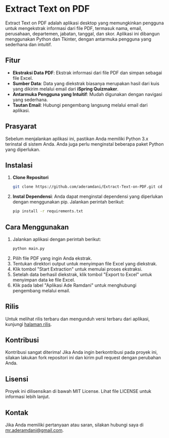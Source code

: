 # Extract Text on PDF

Extract Text on PDF adalah aplikasi desktop yang memungkinkan pengguna untuk mengekstrak informasi dari file PDF, termasuk nama, email, perusahaan, departemen, jabatan, tanggal, dan skor. Aplikasi ini dibangun menggunakan Python dan Tkinter, dengan antarmuka pengguna yang sederhana dan intuitif.

## Fitur

- **Ekstraksi Data PDF**: Ekstrak informasi dari file PDF dan simpan sebagai file Excel.
- **Sumber Data**: Data yang diekstrak biasanya merupakan hasil dari kuis yang dikirim melalui email dari **iSpring Quizmaker**.
- **Antarmuka Pengguna yang Intuitif**: Mudah digunakan dengan navigasi yang sederhana.
- **Tautan Email**: Hubungi pengembang langsung melalui email dari aplikasi.

## Prasyarat

Sebelum menjalankan aplikasi ini, pastikan Anda memiliki Python 3.x terinstal di sistem Anda. Anda juga perlu menginstal beberapa paket Python yang diperlukan.

## Instalasi

1. **Clone Repositori**
   ```bash
   git clone https://github.com/aderamdani/Extract-Text-on-PDF.git cd Extract-Text-on-PDF
   ```

2. **Instal Dependensi**: Anda dapat menginstal dependensi yang diperlukan dengan menggunakan pip. Jalankan perintah berikut:
   ```bash
   pip install -r requirements.txt
   ```

## Cara Menggunakan

1. Jalankan aplikasi dengan perintah berikut:
   ```bash
   python main.py
   ```
2. Pilih file PDF yang ingin Anda ekstrak.
3. Tentukan direktori output untuk menyimpan file Excel yang diekstrak.
4. Klik tombol "Start Extraction" untuk memulai proses ekstraksi.
5. Setelah data berhasil diekstrak, klik tombol "Export to Excel" untuk menyimpan data ke file Excel.
6. Klik pada label "Aplikasi Ade Ramdani" untuk menghubungi pengembang melalui email.

## Rilis

Untuk melihat rilis terbaru dan mengunduh versi terbaru dari aplikasi, kunjungi [halaman rilis](https://github.com/aderamdani/Extract-Text-on-PDF/releases).
## Kontribusi

Kontribusi sangat diterima! Jika Anda ingin berkontribusi pada proyek ini, silakan lakukan fork repositori ini dan kirim pull request dengan perubahan Anda.

## Lisensi

Proyek ini dilisensikan di bawah MIT License. Lihat file LICENSE untuk informasi lebih lanjut.

## Kontak

Jika Anda memiliki pertanyaan atau saran, silakan hubungi saya di [mr.aderamdani@gmail.com](mailto:mr.aderamdani@gmail.com).
